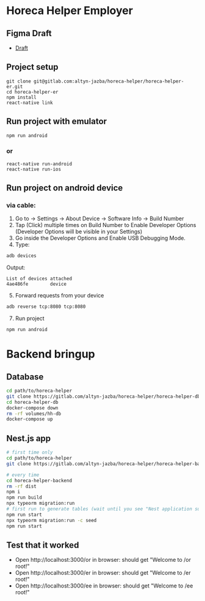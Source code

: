 # Horeca Helper Employer

## Figma Draft
- [Draft](https://www.figma.com/file/NnEt3gAKscuFw7sF3XAQM3/HorecaHelper?node-id=0%3A1)

## Project setup

```
git clone git@gitlab.com:altyn-jazba/horeca-helper/horeca-helper-er.git
cd horeca-helper-er
npm install
react-native link
```
## Run project with emulator
```bash
npm run android
```
### or
```
react-native run-android
react-native run-ios
```

## Run project on android device

### via cable:
1. Go to -> Settings -> About Device -> Software Info -> Build Number
2. Tap (Click) multiple times on Build Number to Enable Developer Options (Developer Options will be visible in your Settings)
3. Go inside the Developer Options and Enable USB Debugging Mode.
4. Type:
```bash
adb devices
```
Output:
```
List of devices attached
4ae486fe        device
```
5. Forward requests from your device
```bash
adb reverse tcp:8080 tcp:8080
```
7. Run project
```bash
npm run android
```


# Backend bringup

## Database
```bash
cd path/to/horeca-helper
git clone https://gitlab.com/altyn-jazba/horeca-helper/horeca-helper-db.git
cd horeca-helper-db
docker-compose down
rm -rf volumes/hh-db
docker-compose up
```

## Nest.js app
```bash
# first time only
cd path/to/horeca-helper
git clone https://gitlab.com/altyn-jazba/horeca-helper/horeca-helper-backend.git

# every time
cd horeca-helper-backend
rm -rf dist
npm i
npm run build
npx typeorm migration:run
# first run to generate tables (wait until you see "Nest application successfully started" then hit Ctrl+C, takes about ~30s); won't have to do this once all db changes are in the migrations
npm run start
npx typeorm migration:run -c seed
npm run start
```

## Test that it worked
- Open http://localhost:3000/or in browser: should get "Welcome to /or root!"
- Open http://localhost:3000/er in browser: should get "Welcome to /er root!"
- Open http://localhost:3000/ee in browser: should get "Welcome to /ee root!"
